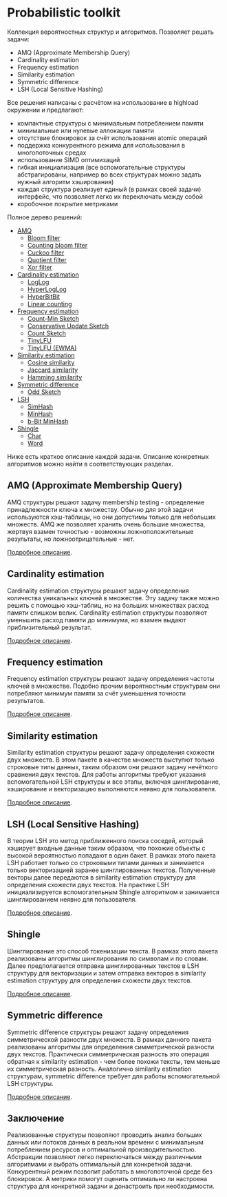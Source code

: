 # Probabilistic toolkit

Коллекция вероятностных структур и алгоритмов. Позволяет решать задачи:

* AMQ (Approximate Membership Query)
* Cardinality estimation
* Frequency estimation
* Similarity estimation
* Symmetric difference
* LSH (Local Sensitive Hashing)

Все решения написаны с расчётом на использование в highload окружении и предлагают:

* компактные структуры с минимальным потреблением памяти
* минимальные или нулевые аллокации памяти
* отсутствие блокировок за счёт использования atomic операций
* поддержка конкурентного режима для использования в многопоточных средах
* использование SIMD оптимизаций
* гибкая инициализация (все вспомогательные структуры абстрагированы, например во всех структурах можно задать нужный алгоритм хэширования)
* каждая структура реализует единый (в рамках своей задачи) интерфейс, что позволяет легко их переключать между собой
* коробочное покрытие метриками

Полное дерево решений:

* [AMQ](amq/readme.ru.md)
  * [Bloom filter](amq/bloom_filter/readme.ru.md)
  * [Counting bloom filter](amq/bloom_filter/readme.ru.md)
  * [Cuckoo filter](amq/cuckoo_filter/readme.ru.md)
  * [Quotient filter](amq/quotient_filter)
  * [Xor filter](amq/xor_filter/readme.ru.md)
* [Cardinality estimation](cardinality/readme.ru.md)
  * [LogLog](cardinality/loglog)
  * [HyperLogLog](cardinality/hyperloglog)
  * [HyperBitBit](cardinality/hyperbitbit)
  * [Linear counting](cardinality/linear_counting)
* [Frequency estimation](frequency/readme.ru.md)
  * [Count-Min Sketch](frequency/cmsketch)
  * [Conservative Update Sketch](frequency/cusketch)
  * [Count Sketch](frequency/countsketch)
  * [TinyLFU](frequency/tinylfu/)
  * [TinyLFU (EWMA)](frequency/tinylfu_ewma/readme.ru.md)
* [Similarity estimation](similarity/readme.ru.md)
  * [Cosine similarity](similarity/cosine)
  * [Jaccard similarity](similarity/jaccard)
  * [Hamming similarity](similarity/hamming)
* [Symmetric difference](symmetric/readme.ru.md)
  * [Odd Sketch](symmetric/oddsketch)
* [LSH](lsh/readme.ru.md)
  * [SimHash](lsh/simhash)
  * [MinHash](lsh/minhash)
  * [b-Bit MinHash](lsh/bbitminhash)
* [Shingle](shingle/readme.ru.md)
  * [Char](shingle/char.go)
  * [Word](shingle/word.go)

Ниже есть краткое описание каждой задачи. Описание конкретных алгоритмов можно найти в соответствующих разделах.

## AMQ (Approximate Membership Query)

AMQ структуры решают задачу membership testing - определение принадлежности ключа к множеству. Обычно для этой задачи
используются хэш-таблицы, но они допустимы только для небольших множеств. AMQ же позволяет хранить очень большие
множества, жертвуя взамен точностью - возможны ложноположительные результаты, но ложноотрицательные - нет.

[Подробное описание](amq/readme.ru.md).

## Cardinality estimation

Cardinality estimation структуры решают задачу определения количества уникальных ключей в множестве. Эту задачу также
можно решить с помощью хэш-таблиц, но на больших множествах расход памяти слишком велик. Cardinality estimation структуры
позволяют уменьшить расход памяти до минимума, но взамен выдают приблизительный результат.

[Подробное описание](cardinality/readme.ru.md).

## Frequency estimation

Frequency estimation структуры решают задачу определения частоты ключей в множестве. Подобно прочим вероятностным структурам
они потребляют минимум памяти за счёт уменьшения точности результатов.

[Подробное описание](frequency/readme.ru.md).

## Similarity estimation

Similarity estimation структуры решают задачу определения схожести двух множеств. В этом пакете в качестве множеств
выступют только строковые типы данных, таким образом они решают задачу нечёткого сравнения двух текстов. Для работы
алгоритмы требуют указания вспомогательной LSH структуры и все этапы, включая шинглирование, хэширование и векторизацию
выполняются неявно для пользователя.

[Подробное описание](similarity/readme.ru.md).

## LSH (Local Sensitive Hashing)

В теории LSH это метод приближенного поиска соседей, который хэширует входные данные таким образом, что похожие объекты
с высокой вероятностью попадают в один бакет. В рамках этого пакета LSH работает только со строковыми типами данных и
занимается только векторизацией заранее шинглированных текстов. Полученные векторы далее передаются в similarity estimation
структуру для определения схожести двух текстов.
На практике LSH инициализируется вспомогательным Shingle алгоритмом и занимается шинглированием неявно для пользователя.

[Подробное описание](lsh/readme.ru.md).

## Shingle

Шинглирование это способ токенизации текста. В рамках этого пакета реализованы алгоритмы шинглирования по символам и по словам.
Далее предполагается отправка шинглированных текстов в LSH структуру для векторизации и затем отправка векторов в similarity estimation
структуру для определения схожести двух текстов.

[Подробное описание](shingle/readme.ru.md).

## Symmetric difference

Symmetric difference структуры решают задачу определения симметрической разности двух множеств. В рамках данного пакета
реализованы алгоритмы для определения симметрической разности двух текстов. Практически симметрическая разность
это операция обратная к similarity estimation - чем более похожи тексты, тем меньше их симметрическая разность.
Аналогично similarity estimation структурам, symmetric difference требует для работы вспомогательной LSH структуры.

[Подробное описание](symmetric/readme.ru.md).

## Заключение

Реализованные структуры позволяют проводить анализ больших данных или потоков данных в реальном времени с минимальным
потреблением ресурсов и оптимальной производительностью. Абстракции позволяют легко переключаться между различными
алгоритмами и выбрать оптимальный для конкретной задачи. Конкурентный режим позволит работать в многопоточной среде без
блокировок. А метрики помогут оценить оптимально ли настроена структура для конкретной задачи и донастроить при необходимости.
